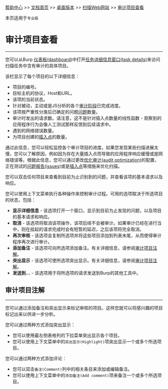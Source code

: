 [帮助中心](https://support.portswigger.net/) >> [文档首页](../../index.md) >> [桌面版本](../index.md) >> [扫描Web网站](index.md) >> [审计项目查看](audit-items.md)

本页适用于`专业版`

# 审计项目查看

----------------

您可以从Burp [仪表板(dashboard)](../dashboard/index.md)中打开[任务详细信息窗口(task details)](../dashboard/task-details.md)来访问扫描任务中含有审计的具体项目。

该栏显示了每个项目的以下详细信息：

* 项目的编号。
* 目标主机的协议，Host和URL。
* 该项的当前状态。
* 针对被动，主动或是JS分析的各个[审计阶段](../../scanner/auditing.md#audit-phases)已完成进度。
* 该项按严重性分类后已确定的问题[问题](../tools/target/site-map/index.md#issues-view)数量。
* 审计时发出的请求数。请注意，这不是针对插入点数量的线性函数 - 观察到的应用程序行为会像人工测试那样反馈到后续请求中。
* 遇到的网络错误数量。
* 为项目创建的[插入点](../../scanner/audit.md#insert-points)的数量。

通过此信息，您可以轻松监控各个审计项目的进度。如果您发现某些扫描进展太慢，您可以了解原因，例如因为存在大量插入点而导致的应用程序响应缓慢或是网络错误等。根据此信息，您可以通过更改[优化审计(audit optimization)](audit-options.md#优化审计)的配置，正在测试的[问题报告(issues)](audit-options.md#问题报告)或是[插入点](audit-options.md#插入点类型)等措施来优化扫描。

您可以双击任何项目来查看到目前为止识别到的问题，并查看该项的基本请求以及响应。

您可以使用上下文菜单执行各种操作来控制审计过程。可用的选项取决于所选项目的状态，包括：

* **显示详细信息** - 该选项打开一个窗口，显示到目前为止发现的问题，以及项目的基本请求和响应。
* **取消** - 该选项将取消该项操作，该项后续不会被审计。如果审计已经在进行当中，则在挂起的请求完成时会有短暂的延迟，之后该项将完全取消。
* **再次审核** - 该选项会复制所选项并将这些项目添加到列表末尾，从而使得审计程序再次进行审计。
* **添加备注** - 该选项可向所选项添加备注。有关详细信息，请参阅[审计项目注解](#审计项目注解)。
* **突出显示** - 该选项可使所选项突出显示。有关详细信息，请参阅[审计项目注解](#审计项目注解)。
* **发送到...** - 该选项用于将所选项的请求发送到Burp的其他工具中。

## 审计项目注解

----------------

您可以通过添加备注和突出显示来标记审核的项目。这样您就可以将感兴趣的项目标记出来以供进一步分析。

您可以通过两种方式添加突出显示：

* 您可以使用最左侧表格列的下拉菜单突出显示各个项目。
* 您可以使用上下文菜单中的`突出显示(Highlight)`项突出显示一个或多个所选项目。

您可以通过两种方式添加评论：

* 您可以双击`备注(Comment)`列中的相关条目来添加或编辑备注。
* 您可以使用上下文菜单中的`添加备注(Add comment)`项来备注一个或多个所选项目。